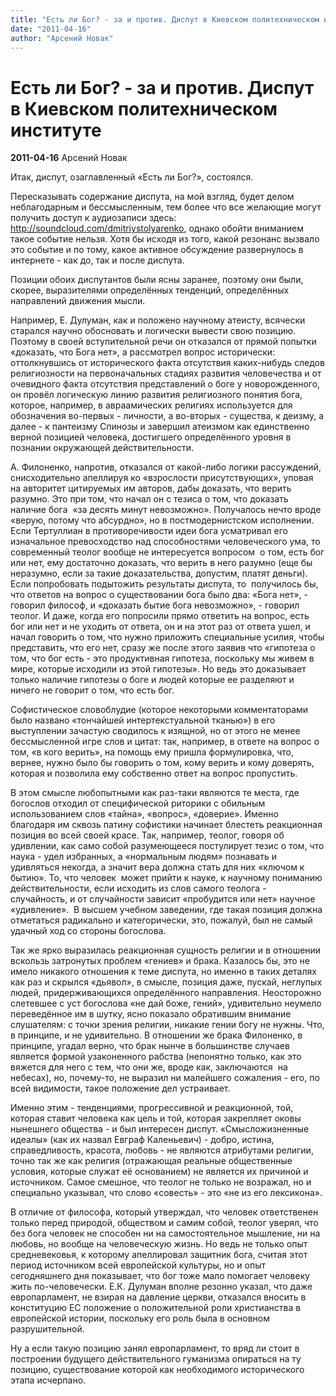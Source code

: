 ```yaml
---
title: "Есть ли Бог? - за и против. Диспут в Киевском политехническом институте"
date: "2011-04-16"
author: "Арсений Новак"
---
```


# Есть ли Бог? - за и против. Диспут в Киевском политехническом институте

**2011-04-16** Арсений Новак

Итак, диспут, озаглавленный «Есть ли Бог?», состоялся.  

Пересказывать содержание диспута, на мой взгляд, будет делом неблагодарным и бессмысленным, тем более что все желающие могут получить доступ к аудиозаписи здесь: http://soundcloud.com/dmitriystolyarenko­, однако обойти вниманием такое событие нельзя. Хотя бы исходя из того, какой резонанс вызвало это событие и по тому, какое активное обсуждение развернулось в интернете - как до, так и после диспута.

Позиции обоих диспутантов были ясны заранее, поэтому они были, скорее, выразителями определённых тенденций, определённых направлений движения мысли.

Например, Е. Дулуман, как и положено научному атеисту, всячески старался научно обосновать и логически вывести свою позицию. Поэтому в своей вступительной речи он отказался от прямой попытки «доказать, что Бога нет», а рассмотрел вопрос исторически: оттолкнувшись от исторического факта отсутствия каких-нибудь следов религиозности на первоначальных стадиях развития человечества и от очевидного факта отсутствия представлений о боге у новорожденного, он провёл логическую линию развития религиозного понятия бога, которое, например, в авраамических религиях используется для обозначения во-первых - личности, а во-вторых - существа, к деизму, а далее - к пантеизму Спинозы и завершил атеизмом как единственно верной позицией человека, достигшего определённого уровня в познании окружающей действительности.

А. Филоненко, напротив, отказался от какой-либо логики рассуждений, снисходительно апеллируя ко «взрослости присутствующих», уповая на авторитет цитируемых им авторов, дабы доказать, что верить разумно. Это при том, что начал он с тезиса о том, что доказать наличие бога  «за десять минут невозможно». Получалось нечто вроде «верую, потому что абсурдно», но в постмодернистском исполнении. Если Тертуллиан в противоречивости идеи бога усматривал его изначальное превосходство над способностями человеческого ума, то современный теолог вообще не интересуется вопросом  о том, есть бог или нет, ему достаточно доказать, что верить в него разумно (еще бы неразумно, если за такие доказательства, допустим, платят деньги). Если попробовать подытожить результаты диспута, то  получилось бы, что ответов на вопрос о существовании бога было два: «Бога нет», - говорил философ, и «доказать бытие бога невозможно», - говорил теолог. И даже, когда его попросили прямо ответить на вопрос, есть бог или нет и не уходить от ответа, он и на этот раз от ответа ушел, и начал говорить о том, что нужно приложить специальные усилия, чтобы представить, что его нет, сразу же после этого заявив что «гипотеза о том, что бог есть - это продуктивная гипотеза, поскольку мы живем в мире, которые исходили из этой гипотезы». Но ведь это доказывает только наличие гипотезы о боге и людей которые ее разделяют и ничего не говорит о том, что есть бог.

Софистическое словоблудие (которое некоторыми комментаторами было названо «тончайшей интертекстуальной тканью») в его выступлении зачастую сводилось к изящной, но от этого не менее бессмысленной игре слов и цитат: так, например, в ответе на вопрос о том, «в кого верить», на помощь ему пришла формулировка, что, вернее, нужно было бы говорить о том, кому верить и кому доверять, которая и позволила ему собственно ответ на вопрос пропустить.

В этом смысле любопытными как раз-таки являются те места, где богослов отходил от специфической риторики с обильным использованием слов «тайна», «вопрос», «доверие». Именно благодаря им сквозь патину софистики начинает блестеть реакционная позиция во всей своей красе. Так, например, теолог, говоря об удивлении, как само собой разумеющееся постулирует тезис о том, что наука - удел избранных, а «нормальным людям» познавать и удивляться некогда, а значит вера должна стать для них «ключом к бытию». То, что человек  может прийти к науке, к научному пониманию действительности, если исходить из слов самого теолога - случайность, и от случайности зависит «пробудится или нет» научное «удивление».  В высшем учебном заведении, где такая позиция должна отметаться радикально и категорически, это, пожалуй, был не самый удачный ход со стороны богослова.

Так же ярко выразилась реакционная сущность религии и в отношении вскользь затронутых проблем «гениев» и брака. Казалось бы, это не имело никакого отношения к теме диспута, но именно в таких деталях как раз и скрылся «дьявол», в смысле, позиция даже, пускай, неглупых  людей, придерживающихся определённого направления. Неосторожно слетевшее с уст богослова «не дай боже, гений», удивительно неумело переведённое им в шутку, ясно показало обратившим внимание слушателям: с точки зрения религии, никакие гении богу не нужны. Что, в принципе, и не удивительно. В отношении же брака Филоненко, в принципе, угадал верно, что брак нынче в большинстве случаев является формой узаконенного рабства (непонятно только, как это вяжется для него с тем, что они же, вроде как, заключаются  на небесах), но, почему-то, не выразил ни малейшего сожаления - его, по всей видимости, такое положение дел устраивает.

Именно этим - тенденциями, прогрессивной и реакционной, той, которая ставит человека как цель и той, которая закрепляет оковы нынешнего общества - и был интересен диспут. «Смысложизненные идеалы» (как их назвал Евграф Каленьевич) - добро, истина, справедливость, красота, любовь - не являются атрибутами религии, точно так же как религия (отражающая реальные общественные условия, которые служат её основанием) не является их причиной и источником. Самое смешное, что теолог не только не возражал, но и специально указывал, что слово «совесть» - это «не из его лексикона».

В отличие от философа, который утверждал, что человек ответственен только перед природой, обществом и самим собой, теолог уверял, что без бога человек не способен ни на самостоятельное мышление, ни на любовь, но вообще на человеческую жизнь. Но ведь не только опыт средневековья, к которому апеллировал защитник бога, считая этот период источником всей европейской культуры, но и опыт сегодняшнего дня показывает, что бог тоже мало помогает человеку жить по-человечески. Е.К. Дулуман вполне резонно указал, что даже европарламент, не взирая на давление церкви, отказался вносить в конституцию ЕС положение о положительной роли христианства в европейской истории, поскольку его роль была в основном разрушительной.

Ну а если такую позицию занял европарламент, то вряд ли стоит в построении будущего действительного гуманизма опираться на ту позицию, существование которой как необходимого исторического этапа исчерпано.